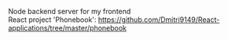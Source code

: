 Node backend server for my frontend  
React project 'Phonebook': https://github.com/Dmitri9149/React-applications/tree/master/phonebook